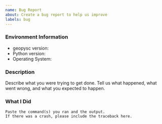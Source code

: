 ```yaml
---
name: Bug Report
about: Create a bug report to help us improve
labels: bug
---
```


<!-- Please search existing issues to avoid creating duplicates. -->

### Environment Information

-   geopysc version:
-   Python version:
-   Operating System:

### Description

Describe what you were trying to get done.
Tell us what happened, what went wrong, and what you expected to happen.

### What I Did

```
Paste the command(s) you ran and the output.
If there was a crash, please include the traceback here.
```
